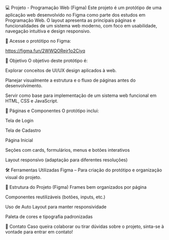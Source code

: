 💻 Projeto - Programação Web (Figma)
Este projeto é um protótipo de uma aplicação web desenvolvido no Figma como parte dos estudos em Programação Web. O layout apresenta as principais páginas e funcionalidades de um sistema web moderno, com foco em usabilidade, navegação intuitiva e design responsivo.

🔗 Acesse o protótipo no Figma:

https://figma.fun/2WWQORejr1o2Ciyq

📌 Objetivo
O objetivo deste protótipo é:

Explorar conceitos de UI/UX design aplicados à web.

Planejar visualmente a estrutura e o fluxo de páginas antes do desenvolvimento.

Servir como base para implementação de um sistema web funcional em HTML, CSS e JavaScript.

🧩 Páginas e Componentes
O protótipo inclui:

Tela de Login

Tela de Cadastro

Página Inicial

Seções com cards, formulários, menus e botões interativos

Layout responsivo (adaptação para diferentes resoluções)

🛠️ Ferramentas Utilizadas
Figma – Para criação do protótipo e organização visual do projeto.

📁 Estrutura do Projeto (Figma)
Frames bem organizados por página

Componentes reutilizáveis (botões, inputs, etc.)

Uso de Auto Layout para manter responsividade

Paleta de cores e tipografia padronizadas


📩 Contato
Caso queira colaborar ou tirar dúvidas sobre o projeto, sinta-se à vontade para entrar em contato!
